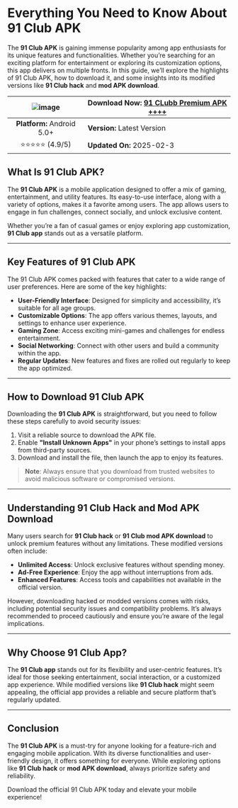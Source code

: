 # Everything You Need to Know About 91 Club APK 

The **91 Club APK** is gaining immense popularity among app enthusiasts for its unique features and functionalities. Whether you’re searching for an exciting platform for entertainment or exploring its customization options, this app delivers on multiple fronts. In this guide, we’ll explore the highlights of 91 Club APK, how to download it, and some insights into its modified versions like **91 Club hack** and **mod APK download**.

|![image](https://encrypted-tbn0.gstatic.com/images?q=tbn:ANd9GcQ11Nt4-wFfyL0o-haoSohCp43Jkhd3v0ypJw&s)| **Download Now:** [91 CLubb Premium APK ++++ ](https://rpy.club/lm/zQDOMS71Tl) |
|:--------------------------------------------------------------:|---------------------------------------------------------|
| **Platform:** Android 5.0+                                     | **Version:** Latest Version                                   |
| ⭐⭐⭐⭐⭐ (4.9/5)                                                 | **Updated On:** 2025-02-3                              |


## What Is 91 Club APK?

The **91 Club APK** is a mobile application designed to offer a mix of gaming, entertainment, and utility features. Its easy-to-use interface, along with a variety of options, makes it a favorite among users. The app allows users to engage in fun challenges, connect socially, and unlock exclusive content.

Whether you’re a fan of casual games or enjoy exploring app customization, **91 Club app** stands out as a versatile platform.

---

## Key Features of 91 Club APK

The 91 Club APK comes packed with features that cater to a wide range of user preferences. Here are some of the key highlights:

- **User-Friendly Interface**: Designed for simplicity and accessibility, it’s suitable for all age groups.
- **Customizable Options**: The app offers various themes, layouts, and settings to enhance user experience.
- **Gaming Zone**: Access exciting mini-games and challenges for endless entertainment.
- **Social Networking**: Connect with other users and build a community within the app.
- **Regular Updates**: New features and fixes are rolled out regularly to keep the app optimized.

---

## How to Download 91 Club APK

Downloading the **91 Club APK** is straightforward, but you need to follow these steps carefully to avoid security issues:

1. Visit a reliable source to download the APK file.
2. Enable **"Install Unknown Apps"** in your phone’s settings to install apps from third-party sources.
3. Download and install the file, then launch the app to enjoy its features.

> **Note**: Always ensure that you download from trusted websites to avoid malicious software or compromised versions.

---

## Understanding 91 Club Hack and Mod APK Download

Many users search for **91 Club hack** or **91 Club mod APK download** to unlock premium features without any limitations. These modified versions often include:

- **Unlimited Access**: Unlock exclusive features without spending money.
- **Ad-Free Experience**: Enjoy the app without interruptions from ads.
- **Enhanced Features**: Access tools and capabilities not available in the official version.

However, downloading hacked or modded versions comes with risks, including potential security issues and compatibility problems. It’s always recommended to proceed cautiously and ensure you’re aware of the legal implications.

---

## Why Choose 91 Club App?

The **91 Club app** stands out for its flexibility and user-centric features. It’s ideal for those seeking entertainment, social interaction, or a customized app experience. While modified versions like **91 Club hack** might seem appealing, the official app provides a reliable and secure platform that’s regularly updated.

---

## Conclusion

The **91 Club APK** is a must-try for anyone looking for a feature-rich and engaging mobile application. With its diverse functionalities and user-friendly design, it offers something for everyone. While exploring options like **91 Club hack** or **mod APK download**, always prioritize safety and reliability.

Download the official 91 Club APK today and elevate your mobile experience!
